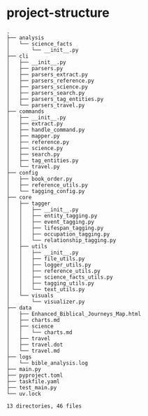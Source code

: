 # project-structure

    .
    ├── analysis
    │   └── science_facts
    │       └── __init__.py
    ├── cli
    │   ├── __init__.py
    │   ├── parsers.py
    │   ├── parsers_extract.py
    │   ├── parsers_reference.py
    │   ├── parsers_science.py
    │   ├── parsers_search.py
    │   ├── parsers_tag_entities.py
    │   └── parsers_travel.py
    ├── commands
    │   ├── __init__.py
    │   ├── extract.py
    │   ├── handle_command.py
    │   ├── mapper.py
    │   ├── reference.py
    │   ├── science.py
    │   ├── search.py
    │   ├── tag_entities.py
    │   └── travel.py
    ├── config
    │   ├── book_order.py
    │   ├── reference_utils.py
    │   └── tagging_config.py
    ├── core
    │   ├── tagger
    │   │   ├── __init__.py
    │   │   ├── entity_tagging.py
    │   │   ├── event_tagging.py
    │   │   ├── lifespan_tagging.py
    │   │   ├── occupation_tagging.py
    │   │   └── relationship_tagging.py
    │   ├── utils
    │   │   ├── __init__.py
    │   │   ├── file_utils.py
    │   │   ├── logger_utils.py
    │   │   ├── reference_utils.py
    │   │   ├── science_facts_utils.py
    │   │   ├── tagging_utils.py
    │   │   └── text_utils.py
    │   └── visuals
    │       └── visualizer.py
    ├── data
    │   ├── Enhanced_Biblical_Journeys_Map.html
    │   ├── charts.md
    │   ├── science
    │   │   └── charts.md
    │   ├── travel
    │   ├── travel.dot
    │   └── travel.md
    ├── logs
    │   └── bible_analysis.log
    ├── main.py
    ├── pyproject.toml
    ├── taskfile.yaml
    ├── test_main.py
    └── uv.lock
    
    13 directories, 46 files
